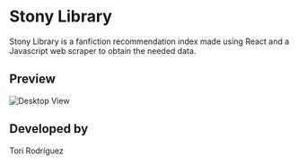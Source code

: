 # Stony Library
Stony Library is a fanfiction recommendation index made using React and a Javascript web scraper to obtain the needed data.
## Preview
![Desktop View](https://i.imgur.com/PXA4GRw.png)

## Developed by
Tori Rodríguez
